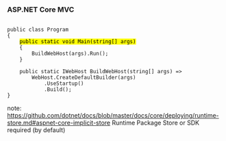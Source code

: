 ### ASP.NET Core MVC
<pre><code class="cs" data-trim data-noescape>
public class Program
{
    <mark>public static void Main(string[] args)</mark>
    {
        BuildWebHost(args).Run();
    }

    public static IWebHost BuildWebHost(string[] args) =>
        WebHost.CreateDefaultBuilder(args)
            .UseStartup<Startup>()
            .Build();
}
</code></pre>

note:
https://github.com/dotnet/docs/blob/master/docs/core/deploying/runtime-store.md#aspnet-core-implicit-store
Runtime Package Store or SDK required (by default)